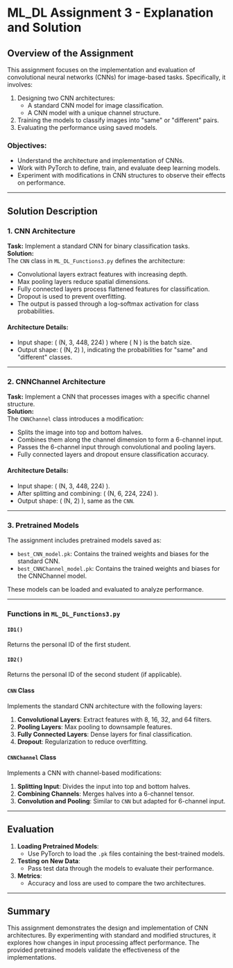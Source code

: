 # ML_DL Assignment 3 - Explanation and Solution

## Overview of the Assignment
This assignment focuses on the implementation and evaluation of convolutional neural networks (CNNs) for image-based tasks. Specifically, it involves:
1. Designing two CNN architectures:
   - A standard CNN model for image classification.
   - A CNN model with a unique channel structure.
2. Training the models to classify images into "same" or "different" pairs.
3. Evaluating the performance using saved models.

### Objectives:
- Understand the architecture and implementation of CNNs.
- Work with PyTorch to define, train, and evaluate deep learning models.
- Experiment with modifications in CNN structures to observe their effects on performance.

---

## Solution Description

### 1. CNN Architecture
**Task:** Implement a standard CNN for binary classification tasks.  
**Solution:**  
The `CNN` class in `ML_DL_Functions3.py` defines the architecture:
- Convolutional layers extract features with increasing depth.
- Max pooling layers reduce spatial dimensions.
- Fully connected layers process flattened features for classification.
- Dropout is used to prevent overfitting.
- The output is passed through a log-softmax activation for class probabilities.

#### Architecture Details:
- Input shape: \( (N, 3, 448, 224) \) where \( N \) is the batch size.
- Output shape: \( (N, 2) \), indicating the probabilities for "same" and "different" classes.

---

### 2. CNNChannel Architecture
**Task:** Implement a CNN that processes images with a specific channel structure.  
**Solution:**  
The `CNNChannel` class introduces a modification:
- Splits the image into top and bottom halves.
- Combines them along the channel dimension to form a 6-channel input.
- Passes the 6-channel input through convolutional and pooling layers.
- Fully connected layers and dropout ensure classification accuracy.

#### Architecture Details:
- Input shape: \( (N, 3, 448, 224) \).
- After splitting and combining: \( (N, 6, 224, 224) \).
- Output shape: \( (N, 2) \), same as the `CNN`.

---

### 3. Pretrained Models
The assignment includes pretrained models saved as:
- `best_CNN_model.pk`: Contains the trained weights and biases for the standard CNN.
- `best_CNNChannel_model.pk`: Contains the trained weights and biases for the CNNChannel model.

These models can be loaded and evaluated to analyze performance.

---

### Functions in `ML_DL_Functions3.py`

#### **`ID1()`**
Returns the personal ID of the first student.

#### **`ID2()`**
Returns the personal ID of the second student (if applicable).

#### **`CNN` Class**
Implements the standard CNN architecture with the following layers:
1. **Convolutional Layers**: Extract features with 8, 16, 32, and 64 filters.
2. **Pooling Layers**: Max pooling to downsample features.
3. **Fully Connected Layers**: Dense layers for final classification.
4. **Dropout**: Regularization to reduce overfitting.

#### **`CNNChannel` Class**
Implements a CNN with channel-based modifications:
1. **Splitting Input**: Divides the input into top and bottom halves.
2. **Combining Channels**: Merges halves into a 6-channel tensor.
3. **Convolution and Pooling**: Similar to `CNN` but adapted for 6-channel input.

---

## Evaluation
1. **Loading Pretrained Models**:
   - Use PyTorch to load the `.pk` files containing the best-trained models.
2. **Testing on New Data**:
   - Pass test data through the models to evaluate their performance.
3. **Metrics**:
   - Accuracy and loss are used to compare the two architectures.

---

## Summary
This assignment demonstrates the design and implementation of CNN architectures. By experimenting with standard and modified structures, it explores how changes in input processing affect performance. The provided pretrained models validate the effectiveness of the implementations.
